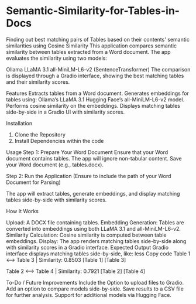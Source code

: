 # Semantic-Similarity-for-Tables-in-Docs
Finding out best matching pairs of Tables based on their contents' semantic similarities using Cosine Similarity
This application compares semantic similarity between tables extracted from a Word document. The app evaluates the similarity using two models:

Ollama LLaMA 3.1
all-MiniLM-L6-v2 (SentenceTransformer)
The comparison is displayed through a Gradio interface, showing the best matching tables and their similarity scores.

Features
Extracts tables from a Word document.
Generates embeddings for tables using:
Ollama’s LLaMA 3.1
Hugging Face’s all-MiniLM-L6-v2 model.
Performs cosine similarity on the embeddings.
Displays matching tables side-by-side in a Gradio UI with similarity scores.

Installation
1. Clone the Repository
2. Install Dependencies within the code

Usage
Step 1: Prepare Your Word Document
Ensure that your Word document contains tables. The app will ignore non-tabular content.
Save your Word document (e.g., tables.docx).

Step 2: Run the Application (Ensure to include the path of your Word Document for Parsing)

The app will extract tables, generate embeddings, and display matching tables side-by-side with similarity scores.

How It Works

Upload: A DOCX file containing tables.
Embedding Generation:
Tables are converted into embeddings using both LLaMA 3.1 and all-MiniLM-L6-v2.
Similarity Calculation:
Cosine similarity is computed between table embeddings.
Display: The app renders matching tables side-by-side along with similarity scores in a Gradio interface.
Expected Output
Gradio interface displays matching tables side-by-side, like:
less
Copy code
Table 1 <--> Table 3 | Similarity: 0.8503
[Table 1] [Table 3]

Table 2 <--> Table 4 | Similarity: 0.7921
[Table 2] [Table 4]

To-Do / Future Improvements
Include the Option to upload files to Gradio.
Add an option to compare models side-by-side.
Save results to a CSV file for further analysis.
Support for additional models via Hugging Face.

